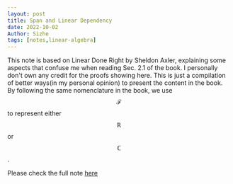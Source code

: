 ```yaml
---
layout: post
title: Span and Linear Dependency
date: 2022-10-02
Author: Sizhe
tags: [notes,linear-algebra]
---
```

This note is based on Linear Done Right by Sheldon Axler, explaining some aspects that confuse me when reading Sec. 2.1 of the book. I personally don't own any credit for the proofs showing here. This is just a compilation of better ways(in my personal opinion) to present the content in the book. By following the same nomenclature in the book, we use $$\mathcal{F}$$ to represent either $$\mathbb{R}$$ or $$\mathbb{C}$$.

Please check the full note [here](https://lonitch.github.io/vector_space_basics/02-span-and-linear-dependency.html)

